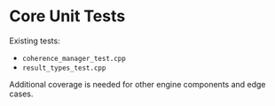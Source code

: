 # Core Unit Tests

Existing tests:
- `coherence_manager_test.cpp`
- `result_types_test.cpp`

Additional coverage is needed for other engine components and edge cases.

